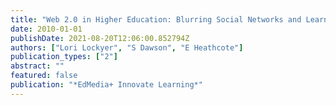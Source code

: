 ```yaml
---
title: "Web 2.0 in Higher Education: Blurring Social Networks and Learning Networks"
date: 2010-01-01
publishDate: 2021-08-20T12:06:00.852794Z
authors: ["Lori Lockyer", "S Dawson", "E Heathcote"]
publication_types: ["2"]
abstract: ""
featured: false
publication: "*EdMedia+ Innovate Learning*"
---
```


